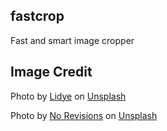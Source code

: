 ## fastcrop

Fast and smart image cropper

## Image Credit

Photo by <a href="https://unsplash.com/@1ncreased?utm_source=unsplash&utm_medium=referral&utm_content=creditCopyText">Lidye</a> on <a href="https://unsplash.com/images/food?utm_source=unsplash&utm_medium=referral&utm_content=creditCopyText">Unsplash</a>
  
Photo by <a href="https://unsplash.com/ko/@norevisions?utm_source=unsplash&utm_medium=referral&utm_content=creditCopyText">No Revisions</a> on <a href="https://unsplash.com/images/food?utm_source=unsplash&utm_medium=referral&utm_content=creditCopyText">Unsplash</a>
  